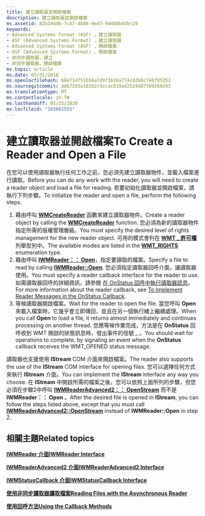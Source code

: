 ```yaml
---
title: 建立讀取器並開啟檔案
description: 建立讀取器並開啟檔案
ms.assetid: 82b194d6-7cb7-4b88-9ed7-944b8b43bc29
keywords:
- Advanced Systems Format (ASF) ，建立讀取器
- ASF (Advanced Systems Format) ，建立讀取器
- Advanced Systems Format (ASF) ，開啟檔案
- ASF (Advanced Systems Format) ，開啟檔案
- 非同步讀取器，建立
- 非同步讀取器，開啟檔案
ms.topic: article
ms.date: 05/31/2018
ms.openlocfilehash: b8e714f51b56a7d9f3b18a774cd3b8c74bf05352
ms.sourcegitcommit: ad672d3a10192c5ccac619ad2524407109266e93
ms.translationtype: MT
ms.contentlocale: zh-TW
ms.lasthandoff: 05/25/2020
ms.locfileid: "103681555"
---
```

# <a name="to-create-a-reader-and-open-a-file"></a><span data-ttu-id="736e3-109">建立讀取器並開啟檔案</span><span class="sxs-lookup"><span data-stu-id="736e3-109">To Create a Reader and Open a File</span></span>

<span data-ttu-id="736e3-110">在您可以使用讀取器執行任何工作之前，您必須先建立讀取器物件，並載入檔案進行讀取。</span><span class="sxs-lookup"><span data-stu-id="736e3-110">Before you can do any work with the reader, you will need to create a reader object and load a file for reading.</span></span> <span data-ttu-id="736e3-111">若要初始化讀取器並開啟檔案，請執行下列步驟。</span><span class="sxs-lookup"><span data-stu-id="736e3-111">To initialize the reader and open a file, perform the following steps.</span></span>

1.  <span data-ttu-id="736e3-112">藉由呼叫 [**WMCreateReader**](/previous-versions/windows/desktop/api/Wmsdkidl/nf-wmsdkidl-wmcreatereader) 函數來建立讀取器物件。</span><span class="sxs-lookup"><span data-stu-id="736e3-112">Create a reader object by calling the [**WMCreateReader**](/previous-versions/windows/desktop/api/Wmsdkidl/nf-wmsdkidl-wmcreatereader) function.</span></span> <span data-ttu-id="736e3-113">您必須為新的讀取器物件指定所需的版權管理層級。</span><span class="sxs-lookup"><span data-stu-id="736e3-113">You must specify the desired level of rights management for the new reader object.</span></span> <span data-ttu-id="736e3-114">可用的模式會列在 [**WMT \_ 許可權**](/previous-versions/windows/desktop/api/Wmsdkidl/ne-wmsdkidl-wmt_rights) 列舉型別中。</span><span class="sxs-lookup"><span data-stu-id="736e3-114">The available modes are listed in the [**WMT\_RIGHTS**](/previous-versions/windows/desktop/api/Wmsdkidl/ne-wmsdkidl-wmt_rights) enumeration type.</span></span>
2.  <span data-ttu-id="736e3-115">藉由呼叫 [**IWMReader：： Open**](/previous-versions/windows/desktop/api/Wmsdkidl/nf-wmsdkidl-iwmreader-open)，指定要讀取的檔案。</span><span class="sxs-lookup"><span data-stu-id="736e3-115">Specify a file to read by calling [**IWMReader::Open**](/previous-versions/windows/desktop/api/Wmsdkidl/nf-wmsdkidl-iwmreader-open).</span></span> <span data-ttu-id="736e3-116">您必須指定讀取器回呼介面，讓讀取器使用。</span><span class="sxs-lookup"><span data-stu-id="736e3-116">You must specify a reader callback interface for the reader to use.</span></span> <span data-ttu-id="736e3-117">如需讀取器回呼的詳細資訊，請參閱 [在 OnStatus 回呼中執行讀取器訊息](to-implement-reader-messages-in-the-onstatus-callback.md)。</span><span class="sxs-lookup"><span data-stu-id="736e3-117">For more information about the reader callback, see [To Implement Reader Messages in the OnStatus Callback](to-implement-reader-messages-in-the-onstatus-callback.md).</span></span>
3.  <span data-ttu-id="736e3-118">等候讀取器開啟檔案。</span><span class="sxs-lookup"><span data-stu-id="736e3-118">Wait for the reader to open the file.</span></span> <span data-ttu-id="736e3-119">當您呼叫 **Open** 來載入檔案時，它幾乎會立即傳回，並且在另一個執行緒上繼續處理。</span><span class="sxs-lookup"><span data-stu-id="736e3-119">When you call **Open** to load a file, it returns almost immediately and continues processing on another thread.</span></span> <span data-ttu-id="736e3-120">您應等候作業完成，方法是在 **OnStatus** 回呼收到 WMT 開啟的狀態訊息時，發出事件的信號 \_ 。</span><span class="sxs-lookup"><span data-stu-id="736e3-120">You should wait for operations to complete, by signaling an event when the **OnStatus** callback receives the WMT\_OPENED status message.</span></span>

<span data-ttu-id="736e3-121">讀取器也支援使用 **IStream** COM 介面來開啟檔案。</span><span class="sxs-lookup"><span data-stu-id="736e3-121">The reader also supports the use of the **IStream** COM interface for opening files.</span></span> <span data-ttu-id="736e3-122">您可以選擇任何方式來執行 **IStream** 介面。</span><span class="sxs-lookup"><span data-stu-id="736e3-122">You can implement the **IStream** interface any way you choose.</span></span> <span data-ttu-id="736e3-123">在 **IStream** 中開啟所需的檔案之後，您可以依照上面所列的步驟，但您必須在步驟2中呼叫 [**IWMReaderAdvanced2：： OpenStream**](/previous-versions/windows/desktop/api/Wmsdkidl/nf-wmsdkidl-iwmreaderadvanced2-openstream) 而不是 **IWMReader：： Open** 。</span><span class="sxs-lookup"><span data-stu-id="736e3-123">After the desired file is opened in **IStream**, you can follow the steps listed above, except that you must call [**IWMReaderAdvanced2::OpenStream**](/previous-versions/windows/desktop/api/Wmsdkidl/nf-wmsdkidl-iwmreaderadvanced2-openstream) instead of **IWMReader::Open** in step 2.</span></span>

## <a name="related-topics"></a><span data-ttu-id="736e3-124">相關主題</span><span class="sxs-lookup"><span data-stu-id="736e3-124">Related topics</span></span>

<dl> <dt>

[<span data-ttu-id="736e3-125">**IWMReader 介面**</span><span class="sxs-lookup"><span data-stu-id="736e3-125">**IWMReader Interface**</span></span>](/previous-versions/windows/desktop/api/wmsdkidl/nn-wmsdkidl-iwmreader)
</dt> <dt>

[<span data-ttu-id="736e3-126">**IWMReaderAdvanced2 介面**</span><span class="sxs-lookup"><span data-stu-id="736e3-126">**IWMReaderAdvanced2 Interface**</span></span>](/previous-versions/windows/desktop/api/wmsdkidl/nn-wmsdkidl-iwmreaderadvanced2)
</dt> <dt>

[<span data-ttu-id="736e3-127">**IWMStatusCallback 介面**</span><span class="sxs-lookup"><span data-stu-id="736e3-127">**IWMStatusCallback Interface**</span></span>](/previous-versions/windows/desktop/api/wmsdkidl/nn-wmsdkidl-iwmstatuscallback)
</dt> <dt>

[<span data-ttu-id="736e3-128">**使用非同步讀取器讀取檔案**</span><span class="sxs-lookup"><span data-stu-id="736e3-128">**Reading Files with the Asynchronous Reader**</span></span>](reading-files-with-the-asynchronous-reader.md)
</dt> <dt>

[<span data-ttu-id="736e3-129">**使用回呼方法**</span><span class="sxs-lookup"><span data-stu-id="736e3-129">**Using the Callback Methods**</span></span>](using-the-callback-methods.md)
</dt> </dl>

 

 




